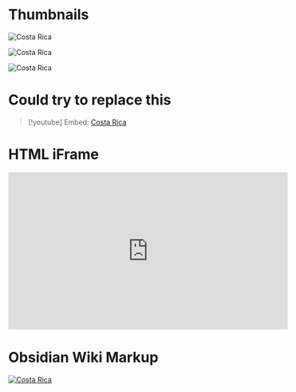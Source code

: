 

# Thumbnails

![Costa Rica](https://www.youtube.com/embed/LXb3EKWsInQ)

![Costa Rica](https://img.youtube.com/vi/LXb3EKWsInQ/hqdefault.jpg)

![Costa Rica](https://img.youtube.com/vi/LXb3EKWsInQ/maxresdefault.jpg)


# Could try to replace this

> [!youtube] Embed: [Costa Rica](https://www.youtube.com/watch?v=LXb3EKWsInQ)


# HTML iFrame

<iframe width="560" height="315" src="https://www.youtube.com/embed/LXb3EKWsInQ" title="YouTube video player" frameborder="0" allow="accelerometer; autoplay; clipboard-write; encrypted-media; gyroscope; picture-in-picture" allowfullscreen>Costa Rica</iframe>


# Obsidian Wiki Markup

[![Costa Rica](https://img.youtube.com/vi/LXb3EKWsInQ/maxresdefault.jpg)](https://www.youtube.com/watch?v=LXb3EKWsInQ)